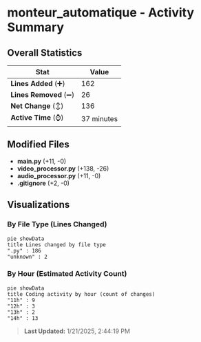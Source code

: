 # monteur_automatique - Activity Summary 

## Overall Statistics

| Stat                   | Value                                                             |
| ---------------------- | ----------------------------------------------------------------- |
| **Lines Added** (➕)   | 162                                          |
| **Lines Removed** (➖) | 26                                        |
| **Net Change** (↕)    | 136                |
| **Active Time** (⌚)   | 37 minutes |


## Modified Files
- **main.py** (+11, -0)
- **video_processor.py** (+138, -26)
- **audio_processor.py** (+11, -0)
- **.gitignore** (+2, -0)

## Visualizations

### By File Type (Lines Changed)

```mermaid
pie showData
title Lines changed by file type
".py" : 186
"unknown" : 2
```

### By Hour (Estimated Activity Count)

```mermaid
pie showData
title Coding activity by hour (count of changes)
"11h" : 9
"12h" : 3
"13h" : 2
"14h" : 13
```


> **Last Updated:** 1/21/2025, 2:44:19 PM